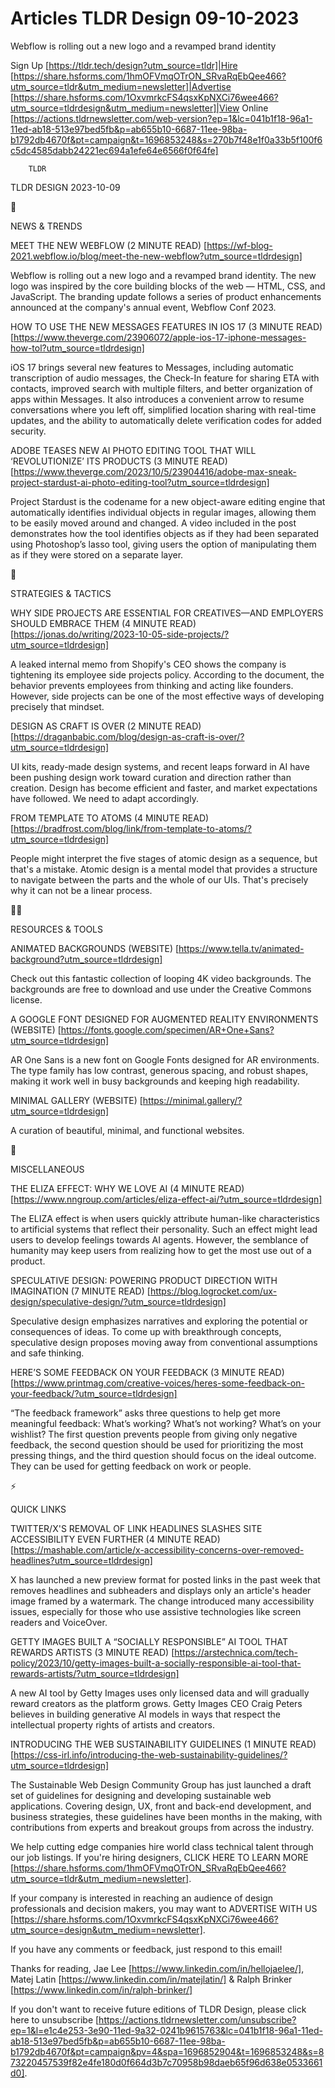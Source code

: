 # Articles TLDR Design 09-10-2023

Webflow is rolling out a new logo and a revamped brand identity  

Sign Up [https://tldr.tech/design?utm_source=tldr]|Hire
[https://share.hsforms.com/1hmOFVmqOTrON_SRvaRqEbQee466?utm_source=tldr&utm_medium=newsletter]|Advertise
[https://share.hsforms.com/1OxvmrkcFS4qsxKpNXCi76wee466?utm_source=tldrdesign&utm_medium=newsletter]|View
Online
[https://actions.tldrnewsletter.com/web-version?ep=1&lc=041b1f18-96a1-11ed-ab18-513e97bed5fb&p=ab655b10-6687-11ee-98ba-b1792db4670f&pt=campaign&t=1696853248&s=270b7f48e1f0a33b5f100f6c5dc4585dabb24221ec694a1efe64e6566f0f64fe]


		TLDR 

TLDR DESIGN 2023-10-09

📱 

NEWS & TRENDS

MEET THE NEW WEBFLOW (2 MINUTE READ)
[https://wf-blog-2021.webflow.io/blog/meet-the-new-webflow?utm_source=tldrdesign]

Webflow is rolling out a new logo and a revamped brand identity. The
new logo was inspired by the core building blocks of the web — HTML,
CSS, and JavaScript. The branding update follows a series of product
enhancements announced at the company's annual event, Webflow Conf
2023. 

HOW TO USE THE NEW MESSAGES FEATURES IN IOS 17 (3 MINUTE READ)
[https://www.theverge.com/23906072/apple-ios-17-iphone-messages-how-tol?utm_source=tldrdesign]

iOS 17 brings several new features to Messages, including automatic
transcription of audio messages, the Check-In feature for sharing ETA
with contacts, improved search with multiple filters, and better
organization of apps within Messages. It also introduces a convenient
arrow to resume conversations where you left off, simplified location
sharing with real-time updates, and the ability to automatically
delete verification codes for added security. 

ADOBE TEASES NEW AI PHOTO EDITING TOOL THAT WILL ‘REVOLUTIONIZE’
ITS PRODUCTS (3 MINUTE READ)
[https://www.theverge.com/2023/10/5/23904416/adobe-max-sneak-project-stardust-ai-photo-editing-tool?utm_source=tldrdesign]

Project Stardust is the codename for a new object-aware editing engine
that automatically identifies individual objects in regular images,
allowing them to be easily moved around and changed. A video included
in the post demonstrates how the tool identifies objects as if they
had been separated using Photoshop’s lasso tool, giving users the
option of manipulating them as if they were stored on a separate
layer. 

🚀 

STRATEGIES & TACTICS

WHY SIDE PROJECTS ARE ESSENTIAL FOR CREATIVES—AND EMPLOYERS SHOULD
EMBRACE THEM (4 MINUTE READ)
[https://jonas.do/writing/2023-10-05-side-projects/?utm_source=tldrdesign]

A leaked internal memo from Shopify's CEO shows the company is
tightening its employee side projects policy. According to the
document, the behavior prevents employees from thinking and acting
like founders. However, side projects can be one of the most effective
ways of developing precisely that mindset. 

DESIGN AS CRAFT IS OVER (2 MINUTE READ)
[https://draganbabic.com/blog/design-as-craft-is-over/?utm_source=tldrdesign]

UI kits, ready-made design systems, and recent leaps forward in AI
have been pushing design work toward curation and direction rather
than creation. Design has become efficient and faster, and market
expectations have followed. We need to adapt accordingly. 

FROM TEMPLATE TO ATOMS (4 MINUTE READ)
[https://bradfrost.com/blog/link/from-template-to-atoms/?utm_source=tldrdesign]

People might interpret the five stages of atomic design as a sequence,
but that's a mistake. Atomic design is a mental model that provides a
structure to navigate between the parts and the whole of our UIs.
That's precisely why it can not be a linear process. 

🧑‍💻 

RESOURCES & TOOLS

ANIMATED BACKGROUNDS (WEBSITE)
[https://www.tella.tv/animated-background?utm_source=tldrdesign]

Check out this fantastic collection of looping 4K video backgrounds.
The backgrounds are free to download and use under the Creative
Commons license. 

A GOOGLE FONT DESIGNED FOR AUGMENTED REALITY ENVIRONMENTS (WEBSITE)
[https://fonts.google.com/specimen/AR+One+Sans?utm_source=tldrdesign]

AR One Sans is a new font on Google Fonts designed for AR
environments. The type family has low contrast, generous spacing, and
robust shapes, making it work well in busy backgrounds and keeping
high readability. 

MINIMAL GALLERY (WEBSITE)
[https://minimal.gallery/?utm_source=tldrdesign]

A curation of beautiful, minimal, and functional websites. 

🎁 

MISCELLANEOUS

THE ELIZA EFFECT: WHY WE LOVE AI (4 MINUTE READ)
[https://www.nngroup.com/articles/eliza-effect-ai/?utm_source=tldrdesign]

The ELIZA effect is when users quickly attribute human-like
characteristics to artificial systems that reflect their personality.
Such an effect might lead users to develop feelings towards AI agents.
However, the semblance of humanity may keep users from realizing how
to get the most use out of a product. 

SPECULATIVE DESIGN: POWERING PRODUCT DIRECTION WITH IMAGINATION (7
MINUTE READ)
[https://blog.logrocket.com/ux-design/speculative-design/?utm_source=tldrdesign]

Speculative design emphasizes narratives and exploring the potential
or consequences of ideas. To come up with breakthrough concepts,
speculative design proposes moving away from conventional assumptions
and safe thinking. 

HERE’S SOME FEEDBACK ON YOUR FEEDBACK (3 MINUTE READ)
[https://www.printmag.com/creative-voices/heres-some-feedback-on-your-feedback/?utm_source=tldrdesign]

“The feedback framework” asks three questions to help get more
meaningful feedback: What’s working? What’s not working? What’s
on your wishlist? The first question prevents people from giving only
negative feedback, the second question should be used for prioritizing
the most pressing things, and the third question should focus on the
ideal outcome. They can be used for getting feedback on work or
people. 

⚡ 

QUICK LINKS

TWITTER/X'S REMOVAL OF LINK HEADLINES SLASHES SITE ACCESSIBILITY EVEN
FURTHER (4 MINUTE READ)
[https://mashable.com/article/x-accessibility-concerns-over-removed-headlines?utm_source=tldrdesign]

X has launched a new preview format for posted links in the past week
that removes headlines and subheaders and displays only an article's
header image framed by a watermark. The change introduced many
accessibility issues, especially for those who use assistive
technologies like screen readers and VoiceOver. 

GETTY IMAGES BUILT A “SOCIALLY RESPONSIBLE” AI TOOL THAT REWARDS
ARTISTS (3 MINUTE READ)
[https://arstechnica.com/tech-policy/2023/10/getty-images-built-a-socially-responsible-ai-tool-that-rewards-artists/?utm_source=tldrdesign]

A new AI tool by Getty Images uses only licensed data and will
gradually reward creators as the platform grows. Getty Images CEO
Craig Peters believes in building generative AI models in ways that
respect the intellectual property rights of artists and creators. 

INTRODUCING THE WEB SUSTAINABILITY GUIDELINES (1 MINUTE READ)
[https://css-irl.info/introducing-the-web-sustainability-guidelines/?utm_source=tldrdesign]

The Sustainable Web Design Community Group has just launched a draft
set of guidelines for designing and developing sustainable web
applications. Covering design, UX, front and back-end development, and
business strategies, these guidelines have been months in the making,
with contributions from experts and breakout groups from across the
industry. 

 We help cutting edge companies hire world class technical talent
through our job listings. If you're hiring designers, CLICK HERE TO
LEARN MORE
[https://share.hsforms.com/1hmOFVmqOTrON_SRvaRqEbQee466?utm_source=tldr&utm_medium=newsletter].


If your company is interested in reaching an audience of design
professionals and decision makers, you may want to ADVERTISE WITH US
[https://share.hsforms.com/1OxvmrkcFS4qsxKpNXCi76wee466?utm_source=design&utm_medium=newsletter].


If you have any comments or feedback, just respond to this email! 

Thanks for reading, 
Jae Lee [https://www.linkedin.com/in/hellojaelee/], Matej Latin
[https://www.linkedin.com/in/matejlatin/] & Ralph Brinker
[https://www.linkedin.com/in/ralph-brinker/] 

If you don't want to receive future editions of TLDR Design,
please click here to unsubscribe
[https://actions.tldrnewsletter.com/unsubscribe?ep=1&l=e1c4e253-3e90-11ed-9a32-0241b9615763&lc=041b1f18-96a1-11ed-ab18-513e97bed5fb&p=ab655b10-6687-11ee-98ba-b1792db4670f&pt=campaign&pv=4&spa=1696852904&t=1696853248&s=873220457539f82e4fe180d0f664d3b7c70958b98daeb65f96d638e0533661d0].